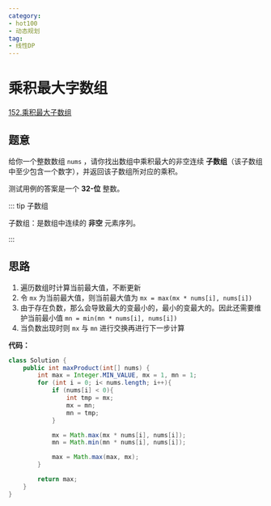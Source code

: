 ```yaml
---
category: 
- hot100
- 动态规划
tag: 
- 线性DP
---
```


# 乘积最大字数组

<!-- more -->

[152.乘积最大子数组](https://leetcode.cn/problems/maximum-product-subarray/description/?envType=study-plan-v2&envId=top-100-liked)

## 题意

给你一个整数数组 `nums` ，请你找出数组中乘积最大的非空连续 **子数组**（该子数组中至少包含一个数字），并返回该子数组所对应的乘积。

测试用例的答案是一个 **32-位** 整数。

::: tip 子数组

子数组：是数组中连续的 **非空** 元素序列。

:::

## 思路

1. 遍历数组时计算当前最大值，不断更新
2. 令 `mx` 为当前最大值，则当前最大值为 `mx = max(mx * nums[i], nums[i])`
3. 由于存在负数，那么会导致最大的变最小的，最小的变最大的。因此还需要维护当前最小值 `mn = min(mn * nums[i], nums[i])`
4. 当负数出现时则 `mx` 与 `mn` 进行交换再进行下一步计算

**代码：**

```java
class Solution {
    public int maxProduct(int[] nums) {
        int max = Integer.MIN_VALUE, mx = 1, mn = 1;
        for (int i = 0; i< nums.length; i++){
            if (nums[i] < 0){
                int tmp = mx;
                mx = mn;
                mn = tmp;
            }

            mx = Math.max(mx * nums[i], nums[i]);
            mn = Math.min(mn * nums[i], nums[i]);

            max = Math.max(max, mx);
        }

        return max;
    }
}
```
